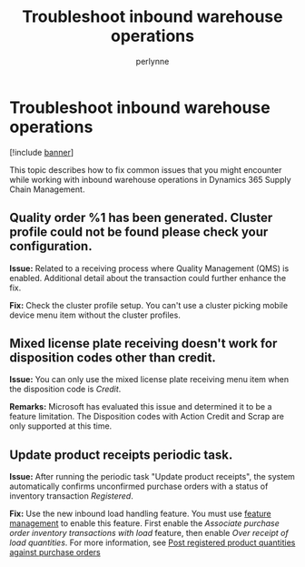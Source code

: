 ﻿---
# required metadata

title: Troubleshoot inbound warehouse operations
description: This topic describes how to fix common issues that you might encounter while working with inbound warehouse operations in Dynamics 365 Supply Chain Management.
author: perlynne
manager: tfehr
ms.date: 10/19/2020
ms.topic: article
ms.prod: 
ms.service: dynamics-ax-applications
ms.technology: 

# optional metadata

ms.search.form: 
# ROBOTS: 
audience: Application user
# ms.devlang: 
ms.reviewer: kamaybac
ms.search.scope: Core, Operations
# ms.tgt_pltfrm: 
ms.custom: 
ms.assetid: 
ms.search.region: Global
# ms.search.industry: 
ms.author: perlynne
ms.search.validFrom: 2020-10-19
ms.dyn365.ops.version: 10.0.15
---

# Troubleshoot inbound warehouse operations

[!include [banner](../includes/banner.md)]

This topic describes how to fix common issues that you might encounter while working with inbound warehouse operations in Dynamics 365 Supply Chain Management.

## Quality order %1 has been generated. Cluster profile could not be found please check your configuration.
<!-- KFM: Is this an error message? If so, it should be labelled as such and put in quotes. -->
**Issue:** Related to a receiving process where Quality Management (QMS) is enabled. Additional detail about the transaction could further enhance the fix.
<!-- KFM: Spell out "QM" and "QMS". Second sentence isn't clear. Issue should be  explained better. -->
**Fix:** Check the cluster profile setup. You can't use a cluster picking mobile device menu item without the cluster profiles.
<!-- KFM: So, what should I do? Create a profile? -->

## Mixed license plate receiving doesn't work for disposition codes other than credit.

**Issue:** You can only use the mixed license plate receiving menu item when the disposition code is *Credit*.

**Remarks:** Microsoft has evaluated this issue and determined it to be a feature limitation. The Disposition codes with Action Credit and Scrap are only supported at this time. <!-- KFM: I don't understand the last sentence. Please also check capitalization and set field labels in bold. -->

## Update product receipts periodic task. 
<!-- KFM: Section title should be phrased as an issue/problem -->

**Issue:** After running the periodic task "Update product receipts", the system automatically confirms unconfirmed purchase orders with a status of inventory transaction *Registered*.

**Fix:** Use the new inbound load handling feature. You must use [feature management](../../fin-ops-core/fin-ops/get-started/feature-management/feature-management-overview.md) to enable this feature. First enable the *Associate purchase order inventory transactions with load* feature, then enable *Over receipt of load quantities*. For more information, see [Post registered product quantities against purchase orders](inbound-load-handling.md#post-registered-quantities)
